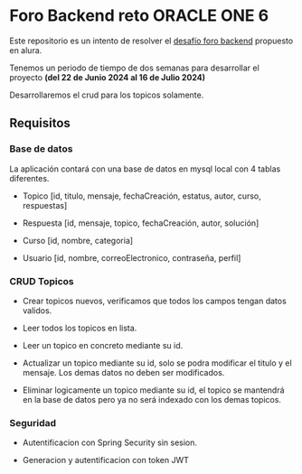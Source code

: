 # Foro Backend reto ORACLE ONE 6

Este repositorio es un intento de resolver el [desafío foro backend](https://www.aluracursos.com/challenges/back-end/foro-alura) propuesto en alura. 

Tenemos un periodo de tiempo de dos semanas para desarrollar el proyecto **(del 22 de Junio 2024 al 16 de Julio 2024)** 

Desarrollaremos el crud para los topicos solamente.

## Requisitos 
### Base de datos

La aplicación contará con una base de datos en mysql local con 4 tablas diferentes.

- Topico [id, titulo, mensaje, fechaCreación, estatus, autor, curso, respuestas]

- Respuesta [id, mensaje, topico, fechaCreación, autor, solución]

- Curso [id, nombre, categoria]

- Usuario [id, nombre, correoElectronico, contraseña, perfil]

### CRUD Topicos 

- Crear topicos nuevos, verificamos que todos los campos tengan datos validos.

- Leer todos los topicos en lista.

- Leer un topico en concreto mediante su id.

- Actualizar un topico mediante su id, solo se podra modificar el titulo y el mensaje. Los demas datos no deben ser modificados.

- Eliminar logicamente un topico mediante su id, el topico se mantendrá en la base de datos pero ya no será indexado con los demas topicos.

### Seguridad

- Autentificacion con Spring Security sin sesion.

- Generacion y autentificacion con token JWT